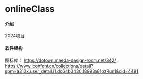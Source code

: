 # onlineClass

#### 介绍
2024项目

#### 软件架构
图标库：
https://dotown.maeda-design-room.net/342/
https://www.iconfont.cn/collections/detail?spm=a313x.user_detail.i1.dc64b3430.18993a81ozRun1&cid=4491
